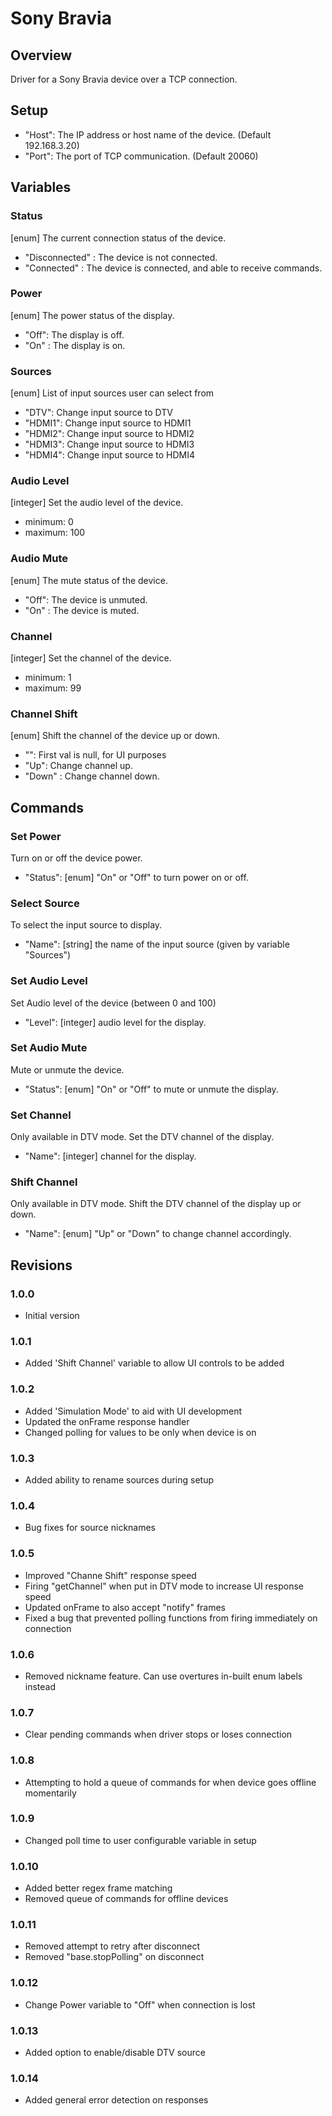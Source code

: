 # Sony Bravia

## Overview
Driver for a Sony Bravia device over a TCP connection.

## Setup
- "Host": The IP address or host name of the device. (Default 192.168.3.20)
- "Port": The port of TCP communication. (Default 20060)

## Variables

### Status
[enum] The current connection status of the device.
- "Disconnected" : The device is not connected.
- "Connected" : The device is connected, and able to receive commands.

### Power
[enum] The power status of the display.
- "Off": The display is off.
- "On" : The display is on.

### Sources
[enum] List of input sources user can select from
- "DTV": Change input source to DTV
- "HDMI1": Change input source to HDMI1
- "HDMI2": Change input source to HDMI2
- "HDMI3": Change input source to HDMI3
- "HDMI4": Change input source to HDMI4

### Audio Level
[integer] Set the audio level of the device.
- minimum: 0
- maximum: 100

### Audio Mute
[enum] The mute status of the device.
- "Off": The device is unmuted.
- "On" : The device is muted.

### Channel
[integer] Set the channel of the device.
- minimum: 1
- maximum: 99

### Channel Shift
[enum] Shift the channel of the device up or down.
- "": First val is null, for UI purposes
- "Up": Change channel up.
- "Down" : Change channel down.

## Commands

### Set Power
Turn on or off the device power.
- "Status": [enum] "On" or "Off" to turn power on or off.

### Select Source
To select the input source to display.
- "Name": [string] the name of the input source (given by variable "Sources")

### Set Audio Level
Set Audio level of the device (between 0 and 100)
- "Level": [integer] audio level for the display.

### Set Audio Mute
Mute or unmute the device.
- "Status": [enum] "On" or "Off" to mute or unmute the display.

### Set Channel
Only available in DTV mode. Set the DTV channel of the display.
- "Name": [integer] channel for the display.

### Shift Channel
Only available in DTV mode. Shift the DTV channel of the display up or down.
- "Name": [enum] "Up" or "Down" to change channel accordingly.

## Revisions

### 1.0.0
- Initial version

### 1.0.1
- Added 'Shift Channel' variable to allow UI controls to be added

### 1.0.2
- Added 'Simulation Mode' to aid with UI development
- Updated the onFrame response handler
- Changed polling for values to be only when device is on

### 1.0.3
- Added ability to rename sources during setup

### 1.0.4
- Bug fixes for source nicknames

### 1.0.5
- Improved "Channe Shift" response speed
- Firing "getChannel" when put in DTV mode to increase UI response speed
- Updated onFrame to also accept "notify" frames
- Fixed a bug that prevented polling functions from firing immediately on connection

### 1.0.6
- Removed nickname feature. Can use overtures in-built enum labels instead

### 1.0.7
- Clear pending commands when driver stops or loses connection

### 1.0.8
- Attempting to hold a queue of commands for when device goes offline momentarily

### 1.0.9
- Changed poll time to user configurable variable in setup

### 1.0.10
- Added better regex frame matching
- Removed queue of commands for offline devices

### 1.0.11
- Removed attempt to retry after disconnect
- Removed "base.stopPolling" on disconnect

### 1.0.12
- Change Power variable to "Off" when connection is lost

### 1.0.13
- Added option to enable/disable DTV source

### 1.0.14
- Added general error detection on responses